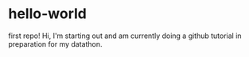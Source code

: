 # hello-world
first repo!
Hi, I'm starting out and am currently doing a github tutorial in preparation for my datathon.
